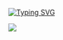 [![Typing SVG](https://readme-typing-svg.herokuapp.com?size=30&color=FFFFFF&lines=FasTrack+Bus+Service)](https://git.io/typing-svg)

![](https://github.com/ritesh19331/berserk-cloth-744/blob/main/fastTracckGif2.gif)
